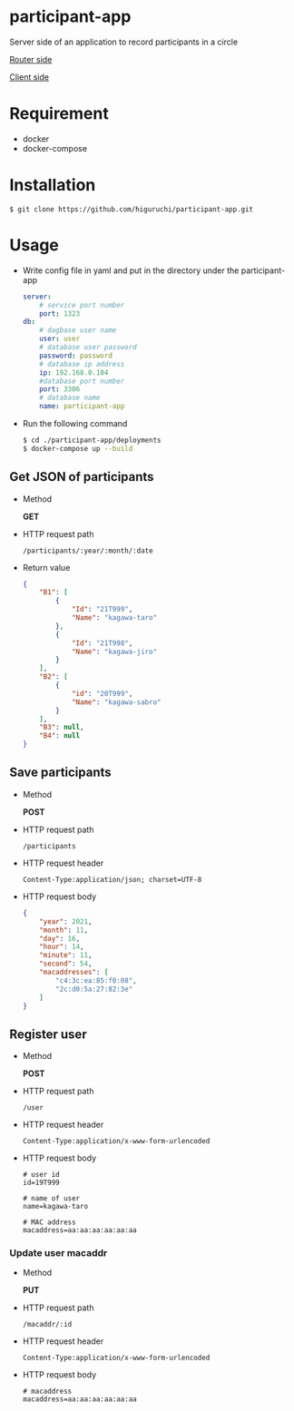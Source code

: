 # participant-app

Server side of an application to record participants in a circle

[Router side](https://github.com/yassi-github/participant-app-router)

[Client side](https://github.com/yassi-github/participant-app-client)

# Requirement

- docker
- docker-compose

# Installation

```
$ git clone https://github.com/higuruchi/participant-app.git
```

# Usage

- Write config file in yaml and put in the directory under the participant-app 

    ```yaml
    server:
        # service port number
        port: 1323
    db:
        # dagbase user name
        user: user
        # database user password
        password: password
        # database ip address
        ip: 192.168.0.104
        #database port number
        port: 3306
        # database name
        name: participant-app
    ```

- Run the following command

    ```bash
    $ cd ./participant-app/deployments
    $ docker-compose up --build
    ```

## Get JSON of participants

- Method

    **GET**

- HTTP request path

    ```
    /participants/:year/:month/:date
    ```

- Return value

    ```JSON
    {
        "B1": [
            {
                "Id": "21T999",
                "Name": "kagawa-taro"
            },
            {
                "Id": "21T998",
                "Name": "kagawa-jiro"
            }
        ],
        "B2": [
            {
                "id": "20T999",
                "Name": "kagawa-sabro"
            }
        ],
        "B3": null,
        "B4": null
    }
    ```

## Save participants

- Method
    
    **POST**

- HTTP request path

    ```
    /participants
    ```

- HTTP request header

    ```http
    Content-Type:application/json; charset=UTF-8
    ```

- HTTP request body

    ```JSON
    {
        "year": 2021,
        "month": 11,
        "day": 16,
        "hour": 14,
        "minute": 11,
        "second": 54,
        "macaddresses": [
            "c4:3c:ea:85:f0:08",
            "2c:d0:5a:27:82:3e"
        ]
    }
    ```

## Register user

- Method

    **POST**

- HTTP request path

    ```
    /user
    ```

- HTTP request header

    ```http
    Content-Type:application/x-www-form-urlencoded
    ```

- HTTP request body

    ```
    # user id
    id=19T999

    # name of user
    name=kagawa-taro

    # MAC address
    macaddress=aa:aa:aa:aa:aa:aa
    ```

### Update user macaddr

- Method

    **PUT**

- HTTP request path

    ```
    /macaddr/:id
    ```

- HTTP request header

    ```http
    Content-Type:application/x-www-form-urlencoded
    ```

- HTTP request body

    ```
    # macaddress
    macaddress=aa:aa:aa:aa:aa:aa
    ```